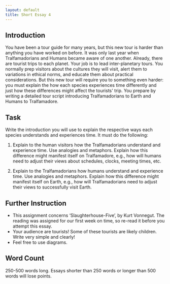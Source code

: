 ```yaml
---
layout: default
title: Short Essay 4
---
```



## Introduction

You have been a tour guide for many years, but this new tour is harder than anything you have worked on before. It was only last year when Tralfamadorians and Humans became aware of one another. Already, there are tourist trips to each planet. Your job is to lead inter-planetary tours. You normally prep visitors about the cultures they will visit, alert them to variations in ethical norms, and educate them about practical considerations. But this new tour will require you to something even harder: you must explain the how each species experiences time differently and just how these differences might affect the tourists' trip. You prepare by writing a detailed tour script introducing Tralfamadorians to Earth and Humans to Tralfamadore.


## Task
Write the introduction you will use to explain the respective ways each species understands and experiences time. It must do the following: 

1. Explain to the human visitors how the Tralfamadorians understand and experience time. Use analogies and metaphors. Explain how this difference might manifest itself on Tralfamadore, e.g., how will humans need to adjust their views about schedules, clocks, meeting times, etc. 

2. Explain to the Tralfamadorians how humans understand and experience time. Use analogies and metaphors. Explain how this difference might manifest itself on Earth, e.g., how will Tralfamadorians need to adjust their views to successfully visit Earth. 

## Further Instruction

+ This assignment concerns ‘Slaughterhouse-Five’, by Kurt Vonnegut. The reading was assigned for our first week on time, so re-read it before you attempt this essay. 
+ Your audience are tourists! Some of these tourists are likely children. Write very simple and clearly!
+ Feel free to use diagrams.


## Word Count
250-500 words long. Essays shorter than 250 words or longer than 500 words will lose points.
